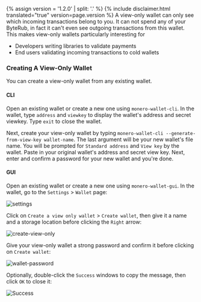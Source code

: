 {% assign version = '1.2.0' | split: '.' %}
{% include disclaimer.html translated="true" version=page.version %}
A view-only wallet can only see which incoming transactions belong to you. It can not spend any of your ByteRub, in fact it can't even see outgoing transactions from this wallet. This makes view-only wallets particularly interesting for

* Developers writing libraries to validate payments
* End users validating incoming transactions to cold wallets

### Creating A View-Only Wallet

You can create a view-only wallet from any existing wallet.

#### CLI

Open an existing wallet or create a new one using `monero-wallet-cli`. In the wallet, type `address` and `viewkey` to display the wallet's address and secret viewkey. Type `exit` to close the wallet.

Next, create your view-only wallet by typing `monero-wallet-cli --generate-from-view-key wallet-name`. The last argument will be your new wallet's file name. You will be prompted for `Standard address` and `View key` by the wallet. Paste in your original wallet's address and secret view key. Next, enter and confirm a password for your new wallet and you're done.

#### GUI

Open an existing wallet or create a new one using `monero-wallet-gui`. In the wallet, go to the `Settings` > `Wallet` page:

![settings](png/view-only/settings.png)

Click on `Create a view only wallet` > `Create wallet`, then give it a name and a storage location before clicking the `Right` arrow:

![create-view-only](png/view-only/create-view-only.png)

Give your view-only wallet a strong password and confirm it before clicking on `Create wallet`:

![wallet-password](png/view-only/wallet-password.png)

Optionally, double-click the `Success` windows to copy the message, then click `OK` to close it:

![Success](png/view-only/Success.png)
